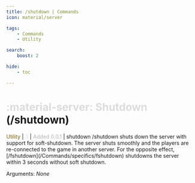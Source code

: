 ```yaml
---
title: /shutdown | Commands
icon: material/server

tags:
    - Commands
    - Utility

search:
    boost: 2

hide:
    - toc

---
```

# <p style="color: rgb(220,220,220); display: inline;">:material-server: Shutdown</p> (/shutdown)
<div style="display:inline;">
<p style="color: #7F5F02; display: inline;">Utility</p> | <p style="color: rgb(220,220,220); display: inline;">3</p> | <p style="color: rgb(180,180,180); display: inline;"> Added 0.0.1</p> | shutdown
</div>
/shutdown shuts down the server with support for soft-shutdown. The server shuts smoothly and the players are re-connected to the game in another server. For the opposite effect, [/fshutdown](/Commands/specifics/fshutdown) shutdowns the server within 3 seconds without soft shutdown.

Arguments: _None_